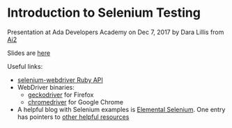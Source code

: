 # Introduction to Selenium Testing

Presentation at Ada Developers Academy on Dec 7, 2017 by Dara Lillis from [Ai2](http://allenai.org)

Slides are [here](https://docs.google.com/presentation/d/18VVayAsMsWPNoURrdCIyIWGhr_flDGTE-IN1K31-ZkU/edit?usp=sharing)

Useful links:
- [selenium-webdriver Ruby API](https://github.com/SeleniumHQ/selenium/wiki/Ruby-Bindings)
- WebDriver binaries:
  - [geckodriver](https://github.com/mozilla/geckodriver) for Firefox
  - [chromedriver](https://sites.google.com/a/chromium.org/chromedriver/) for Google Chrome
- A helpful blog with Selenium examples is [Elemental Selenium](http://elementalselenium.com/tips). One entry has pointers to [other helpful resources](http://elementalselenium.com/tips/36-available-resources)
